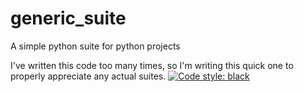 # generic_suite
A simple python suite for python projects

I've written this code too many times, so I'm writing this quick one to properly appreciate any actual suites.
[![Code style: black](https://img.shields.io/badge/code%20style-black-000000.svg)](https://github.com/psf/black)

